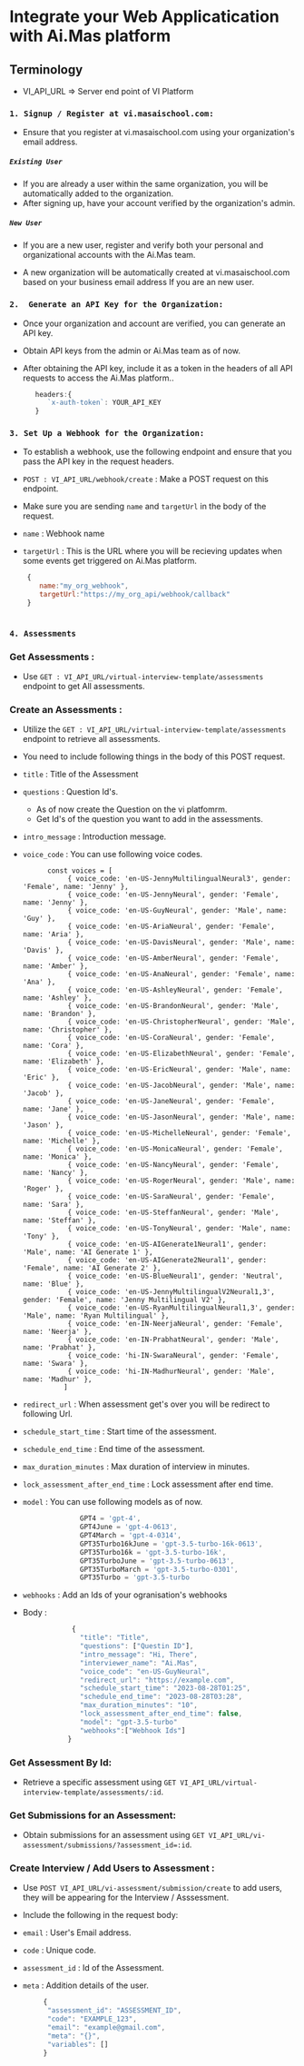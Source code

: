 # Integrate your Web Applicatication with Ai.Mas platform

## Terminology

- VI_API_URL => Server end point of VI Platform


### `1. Signup / Register at vi.masaischool.com:`
   
   - Ensure that you register at vi.masaischool.com using your organization's email address.
     
   ##### `Existing User`
   - If you are already a user within the same organization, you will be automatically added to the organization.
   - After signing up, have your account verified by the organization's admin.
     
   ##### `New User`
   - If you are a new user, register and verify both your personal and organizational accounts with the Ai.Mas team.
     
   - A new organization will be automatically created at vi.masaischool.com based on your business email address If you are an new user.

### `2.  Generate an API Key for the Organization:`

 - Once your organization and account are verified, you can generate an API key.
   
 - Obtain API keys from the admin or Ai.Mas team as of now.
   
 - After obtaining the API key, include it as a token in the headers of all API requests to access the Ai.Mas platform..
   
   ```js
      headers:{
         `x-auth-token`: YOUR_API_KEY
      }
   ```

### `3. Set Up a Webhook for the Organization:`

   - To establish a webhook, use the following endpoint and ensure that you pass the API key in the request headers.
     
   - `POST : VI_API_URL/webhook/create` : Make a POST request on this endpoint.
     
   - Make sure you are sending `name` and `targetUrl` in the body of the request.
     
   - `name` : Webhook name
     
   - `targetUrl` : This is the URL where you will be recieving updates when some events get triggered on Ai.Mas platform.
     
     ```js
      {
         name:"my_org_webhook",
         targetUrl:"https://my_org_api/webhook/callback"
      }
       
     ```
### `4. Assessments`

   ### Get Assessments :
   
   - Use  `GET : VI_API_URL/virtual-interview-template/assessments` endpoint to get All assessments.
     
   ### Create an Assessments :

   - Utilize the `GET : VI_API_URL/virtual-interview-template/assessments` endpoint to retrieve all assessments.
   - You need to include following things in the body of this POST request.
   - `title` : Title of the Assessment
   - `questions` : Question Id's.
        - As of now create the Question on the vi platfomrm.
        - Get Id's of the question you want to add in the assessments.
   - `intro_message` : Introduction message.
   - `voice_code` : You can use following voice codes.
       
        ```
              const voices = [
                   { voice_code: 'en-US-JennyMultilingualNeural3', gender: 'Female', name: 'Jenny' },
                   { voice_code: 'en-US-JennyNeural', gender: 'Female', name: 'Jenny' },
                   { voice_code: 'en-US-GuyNeural', gender: 'Male', name: 'Guy' },
                   { voice_code: 'en-US-AriaNeural', gender: 'Female', name: 'Aria' },
                   { voice_code: 'en-US-DavisNeural', gender: 'Male', name: 'Davis' },
                   { voice_code: 'en-US-AmberNeural', gender: 'Female', name: 'Amber' },
                   { voice_code: 'en-US-AnaNeural', gender: 'Female', name: 'Ana' },
                   { voice_code: 'en-US-AshleyNeural', gender: 'Female', name: 'Ashley' },
                   { voice_code: 'en-US-BrandonNeural', gender: 'Male', name: 'Brandon' },
                   { voice_code: 'en-US-ChristopherNeural', gender: 'Male', name: 'Christopher' },
                   { voice_code: 'en-US-CoraNeural', gender: 'Female', name: 'Cora' },
                   { voice_code: 'en-US-ElizabethNeural', gender: 'Female', name: 'Elizabeth' },
                   { voice_code: 'en-US-EricNeural', gender: 'Male', name: 'Eric' },
                   { voice_code: 'en-US-JacobNeural', gender: 'Male', name: 'Jacob' },
                   { voice_code: 'en-US-JaneNeural', gender: 'Female', name: 'Jane' },
                   { voice_code: 'en-US-JasonNeural', gender: 'Male', name: 'Jason' },
                   { voice_code: 'en-US-MichelleNeural', gender: 'Female', name: 'Michelle' },
                   { voice_code: 'en-US-MonicaNeural', gender: 'Female', name: 'Monica' },
                   { voice_code: 'en-US-NancyNeural', gender: 'Female', name: 'Nancy' },
                   { voice_code: 'en-US-RogerNeural', gender: 'Male', name: 'Roger' },
                   { voice_code: 'en-US-SaraNeural', gender: 'Female', name: 'Sara' },
                   { voice_code: 'en-US-SteffanNeural', gender: 'Male', name: 'Steffan' },
                   { voice_code: 'en-US-TonyNeural', gender: 'Male', name: 'Tony' },
                   { voice_code: 'en-US-AIGenerate1Neural1', gender: 'Male', name: 'AI Generate 1' },
                   { voice_code: 'en-US-AIGenerate2Neural1', gender: 'Female', name: 'AI Generate 2' },
                   { voice_code: 'en-US-BlueNeural1', gender: 'Neutral', name: 'Blue' },
                   { voice_code: 'en-US-JennyMultilingualV2Neural1,3', gender: 'Female', name: 'Jenny Multilingual V2' },
                   { voice_code: 'en-US-RyanMultilingualNeural1,3', gender: 'Male', name: 'Ryan Multilingual' },
                   { voice_code: 'en-IN-NeerjaNeural', gender: 'Female', name: 'Neerja' },
                   { voice_code: 'en-IN-PrabhatNeural', gender: 'Male', name: 'Prabhat' },
                   { voice_code: 'hi-IN-SwaraNeural', gender: 'Female', name: 'Swara' },
                   { voice_code: 'hi-IN-MadhurNeural', gender: 'Male', name: 'Madhur' },
                  ]
        ```
   - `redirect_url` : When assessment get's over you will be redirect to following Url.
   - `schedule_start_time` : Start time of the assessment.
   - `schedule_end_time` : End time of the assessment.
   - `max_duration_minutes` : Max duration of interview in minutes.
   - `lock_assessment_after_end_time` : Lock assessment after end time.
   - `model` : You can use following models as of now.
     ```js
                   GPT4 = 'gpt-4',
                   GPT4June = 'gpt-4-0613',
                   GPT4March = 'gpt-4-0314',
                   GPT35Turbo16kJune = 'gpt-3.5-turbo-16k-0613',
                   GPT35Turbo16k = 'gpt-3.5-turbo-16k',
                   GPT35TurboJune = 'gpt-3.5-turbo-0613',
                   GPT35TurboMarch = 'gpt-3.5-turbo-0301',
                   GPT35Turbo = 'gpt-3.5-turbo
     ```
   - `webhooks` : Add an Ids of your ogranisation's webhooks
   - Body :
     ```js
                 {
                   "title": "Title",
                   "questions": ["Questin ID"],
                   "intro_message": "Hi, There",
                   "interviewer_name": "Ai.Mas",
                   "voice_code": "en-US-GuyNeural",
                   "redirect_url": "https://example.com",
                   "schedule_start_time": "2023-08-28T01:25",
                   "schedule_end_time": "2023-08-28T03:28",
                   "max_duration_minutes": "10",
                   "lock_assessment_after_end_time": false, 
                   "model": "gpt-3.5-turbo"
                   "webhooks":["Webhook Ids"] 
                }
     ```
     
   ### Get Assessment By Id:
   
   - Retrieve a specific assessment using `GET VI_API_URL/virtual-interview-template/assessments/:id`.


   ### Get Submissions for an Assessment: 

   - Obtain submissions for an assessment using `GET VI_API_URL/vi-assessment/submissions/?assessment_id=:id`.


   ### Create Interview / Add Users to Assessment :

   - Use `POST VI_API_URL/vi-assessment/submission/create` to add users, they will be appearing for the Interview / Asssessment.
     
   - Include the following in the request body:
     
   - `email` : User's Email address.
     
   - `code` : Unique code.
     
   - `assessment_id` : Id of the Assessment.
     
   - `meta` : Addition details of the user.
     ```js
          {
           "assessment_id": "ASSESSMENT_ID",
           "code": "EXAMPLE_123",
           "email": "example@gmail.com",
           "meta": "{}",
           "variables": []
          }
     ```
      
         


  

   

